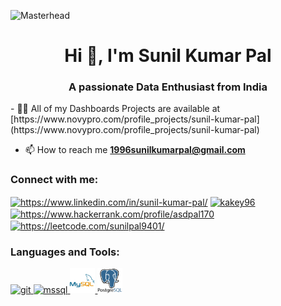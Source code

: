 ![Masterhead](https://user-images.githubusercontent.com/74038190/212749447-bfb7e725-6987-49d9-ae85-2015e3e7cc41.gif)

<h1 align="center">Hi 👋, I'm Sunil Kumar Pal</h1>
<h3 align="center">A passionate Data Enthusiast from India</h3>
- 👨‍💻 All of my Dashboards Projects are available at [https://www.novypro.com/profile_projects/sunil-kumar-pal](https://www.novypro.com/profile_projects/sunil-kumar-pal)

- 📫 How to reach me **1996sunilkumarpal@gmail.com**

<h3 align="left">Connect with me:</h3>
<p align="left">
<a href="https://linkedin.com/in/https://www.linkedin.com/in/sunil-kumar-pal/" target="blank"><img align="center" src="https://raw.githubusercontent.com/rahuldkjain/github-profile-readme-generator/master/src/images/icons/Social/linked-in-alt.svg" alt="https://www.linkedin.com/in/sunil-kumar-pal/" height="30" width="40" /></a>
<a href="https://instagram.com/kakey96" target="blank"><img align="center" src="https://raw.githubusercontent.com/rahuldkjain/github-profile-readme-generator/master/src/images/icons/Social/instagram.svg" alt="kakey96" height="30" width="40" /></a>
<a href="https://www.hackerrank.com/profile/asdpal170" target="blank"><img align="center" src="https://raw.githubusercontent.com/rahuldkjain/github-profile-readme-generator/master/src/images/icons/Social/hackerrank.svg" alt="https://www.hackerrank.com/profile/asdpal170" height="30" width="40" /></a>
<a href="https://leetcode.com/sunilpal9401/" target="blank"><img align="center" src="https://raw.githubusercontent.com/rahuldkjain/github-profile-readme-generator/master/src/images/icons/Social/leet-code.svg" alt="https://leetcode.com/sunilpal9401/" height="30" width="40" /></a>
</p>

<h3 align="left">Languages and Tools:</h3>
<p align="left"> <a href="https://git-scm.com/" target="_blank" rel="noreferrer"> <img src="https://www.vectorlogo.zone/logos/git-scm/git-scm-icon.svg" alt="git" width="40" height="40"/> </a> <a href="https://www.microsoft.com/en-us/sql-server" target="_blank" rel="noreferrer"> <img src="https://www.svgrepo.com/show/303229/microsoft-sql-server-logo.svg" alt="mssql" width="40" height="40"/> </a> <a href="https://www.mysql.com/" target="_blank" rel="noreferrer"> <img src="https://raw.githubusercontent.com/devicons/devicon/master/icons/mysql/mysql-original-wordmark.svg" alt="mysql" width="40" height="40"/> </a> <a href="https://www.postgresql.org" target="_blank" rel="noreferrer"> <img src="https://raw.githubusercontent.com/devicons/devicon/master/icons/postgresql/postgresql-original-wordmark.svg" alt="postgresql" width="40" height="40"/> </a> </p>

